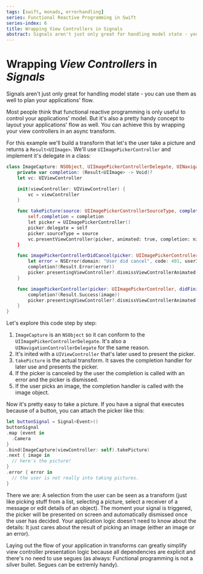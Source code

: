 ```yaml
---
tags: [swift, monads, errorhandling]
series: Functional Reactive Programming in Swift
series-index: 6
title: Wrapping View Controllers in Signals
abstract: Signals aren't just only great for handling model state - you can use them as well to plan your applications' flow.
---
```


# Wrapping _View Controllers_ in _Signals_

Signals aren't just only great for handling model state - you can use them as
well to plan your applications' flow.

Most people think that functional reactive programming is only useful to control
your applications' model. But it's also a pretty handy concept to layout
your applications' flow as well. You can achieve this by wrapping your view
controllers in an async transform.

For this example we'll build a transform that let's the user take a picture and
returns a `Result<UIImage>`. We'll use `UIImagePickerController` and implement it's
delegate in a class:

```swift
class ImageCapture: NSObject, UIImagePickerControllerDelegate, UINavigationControllerDelegate {
    private var completion: (Result<UIImage> -> Void)?
    let vc: UIViewController

    init(viewController: UIViewController) {
        vc = viewController
    }

    func takePicture(source: UIImagePickerControllerSourceType, completion: (Result<UIImage>->Void)){
        self.completion = completion
        let picker = UIImagePickerController()
        picker.delegate = self
        picker.sourceType = source
        vc.presentViewController(picker, animated: true, completion: nil)
    }

    func imagePickerControllerDidCancel(picker: UIImagePickerController) {
        let error = NSError(domain: "User did cancel", code: 401, userInfo: nil)
        completion?(Result.Error(error))
        picker.presentingViewController?.dismissViewControllerAnimated(true, completion: nil)
    }

    func imagePickerController(picker: UIImagePickerController, didFinishPickingImage image: UIImage!, editingInfo: [NSObject : AnyObject]!) {
        completion?(Result.Success(image))
        picker.presentingViewController?.dismissViewControllerAnimated(true, completion: nil)
    }
}
```

Let's explore this code step by step:

1. `ImageCapture` is an `NSObject` so it can conform to the
  `UIImagePickerControllerDelegate`. It's also a `UINavigationControllerDelegate`
  for the same reason.
2. It's inited with a `UIViewController` that's later used to present the picker.
3. `takePicture` is the actual transform. It saves the completion handler for
  later use and presents the picker.
4. If the picker is canceled by the user the completion is called with an error
  and the picker is dismissed.
5. If the user picks an image, the completion handler is called with the image object.

Now it's pretty easy to take a picture. If you have a signal that executes because
of a button, you can attach the picker like this:

```swift
let buttonSignal = Signal<Event>()
buttonSignal
.map {event in
  .Camera
}
.bind(ImageCapture(viewController: self).takePicture)
.next { image in
  // here's the picture!
}
.error { error in
  // the user is not really into taking pictures.
}
```

There we are: A selection from the user can be seen as a transform (just like
picking stuff from a list, selecting a picture, select a receiver of a message
or edit details of an object). The moment your signal is triggered, the picker
will be presented on screen and automatically dismissed once the user has
decided. Your application logic doesn't need to know about the details: It just
cares about the result of picking an image (either an image or an error).

Laying out the flow of your application in
transforms can greatly simplify view controller presentation logic because all
dependencies are explicit and there's no need to use segues (as always: Functional
programming is not a silver bullet. Segues can be extremly handy).
